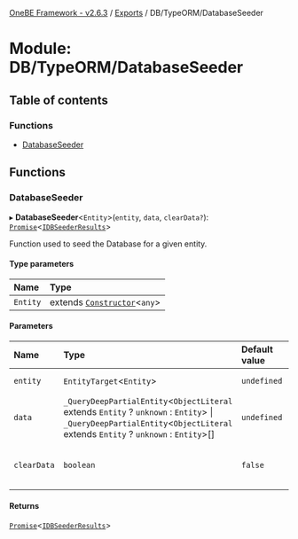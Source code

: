 [OneBE Framework - v2.6.3](../README.md) / [Exports](../modules.md) / DB/TypeORM/DatabaseSeeder

# Module: DB/TypeORM/DatabaseSeeder

## Table of contents

### Functions

- [DatabaseSeeder](DB_TypeORM_DatabaseSeeder.md#databaseseeder)

## Functions

### DatabaseSeeder

▸ **DatabaseSeeder**<`Entity`\>(`entity`, `data`, `clearData?`): [`Promise`]( https://developer.mozilla.org/en-US/docs/Web/JavaScript/Reference/Global_Objects/Promise )<[`IDBSeederResults`](../interfaces/DB_TypeORM_Interfaces.IDBSeederResults.md)\>

Function used to seed the Database for a given entity.

#### Type parameters

| Name | Type |
| :------ | :------ |
| `Entity` | extends [`Constructor`](Documentation_MetadataTypes.md#constructor)<`any`\> |

#### Parameters

| Name | Type | Default value | Description |
| :------ | :------ | :------ | :------ |
| `entity` | `EntityTarget`<`Entity`\> | `undefined` | The entity to be seeded. |
| `data` | `_QueryDeepPartialEntity`<`ObjectLiteral` extends `Entity` ? `unknown` : `Entity`\> \| `_QueryDeepPartialEntity`<`ObjectLiteral` extends `Entity` ? `unknown` : `Entity`\>[] | `undefined` | The data to be seeded. |
| `clearData` | `boolean` | `false` | Flag used to enable/disable database clearing. |

#### Returns

[`Promise`]( https://developer.mozilla.org/en-US/docs/Web/JavaScript/Reference/Global_Objects/Promise )<[`IDBSeederResults`](../interfaces/DB_TypeORM_Interfaces.IDBSeederResults.md)\>
